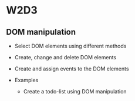 # W2D3

## DOM manipulation

- Select DOM elements using different methods
- Create, change and delete DOM elements
- Create and assign events to the DOM elements

- Examples
  - Create a todo-list using DOM manipulation

